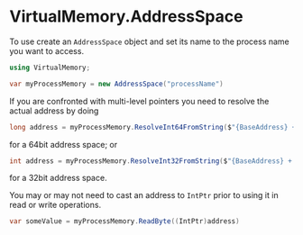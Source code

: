 # VirtualMemory.AddressSpace

To use create an ``AddressSpace`` object and set its name to the process name you want to access.

```csharp
using VirtualMemory;

var myProcessMemory = new AddressSpace("processName")

```  

If you are confronted with multi-level pointers you need to resolve the actual address by doing
```csharp
long address = myProcessMemory.ResolveInt64FromString($"{BaseAddress} + 0x01639068 + 0x508 + 0x38 + 0x30 + 0x338 + 0xDC");
```  
for a 64bit address space; or
  
```csharp
int address = myProcessMemory.ResolveInt32FromString($"{BaseAddress} + 0x01639068 + 0x508 + 0x38 + 0x30 + 0x338 + 0xDC");
```
for a 32bit address space.

You may or may not need to cast an address to ``IntPtr`` prior to using it in read or write operations.  
```csharp
var someValue = myProcessMemory.ReadByte((IntPtr)address)
```